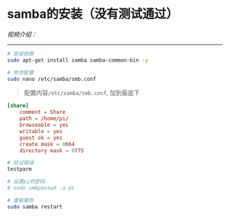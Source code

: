 # samba的安装（没有测试通过）

*视频介绍：*

---

```bash
# 安装依赖
sudo apt-get install samba samba-common-bin -y

# 修改配置
sudo nano /etc/samba/smb.conf

```
> 配置内容`/etc/samba/smb.conf`, 加到最底下
```conf
[share]
    comment = Share
    path = /home/pi/
    browseable = yes
    writable = yes
    guest ok = yes
    create mask = 0664
    directory mask = 0775
```

```bash
# 验证错误
testparm

# 设置pi的密码
# sudo smbpasswd -a pi

# 重新服务
sudo samba restart
```
